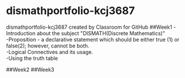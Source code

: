 # dismathportfolio-kcj3687
dismathportfolio-kcj3687 created by Classroom for GitHub
##Week1
-Introduction about the subject "DISMATH(Discrete Mathematics)"<br>
-Proposition - a declarative statement which should be either true (1) or false(2); however, cannot be both.<br>
-Logical Connectives and its usage.<br>
-Using the truth table<br>

##Week2
##Week3
